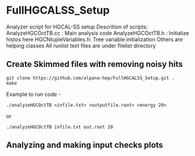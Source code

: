 # FullHGCALSS_Setup
Analyzer script for HGCAL-SS setup
Descrition of scripts:
AnalyzeHGCOctTB.cc : Main analysis code AnalyzeHGCOctTB.h : Initialize histos here HGCNtupleVariables.h: Tree variable initialization Others are helping classes
All runlist text files are under filelist directory

## Create Skimmed files with removing noisy hits
```
git clone https://github.com/alpana-hep/FullHGCALSS_Setup.git .
make
```

Example to run code -
```
./analyzeHGCOctTB <infile.txt> <outputfile.root> <energy 20>
```
or
```
./analyzeHGCOctTB infile.txt out.root 20
```

## Analyzing and making input checks plots
